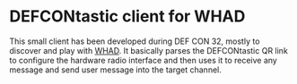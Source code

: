 DEFCONtastic client for WHAD
============================

This small client has been developed during DEF CON 32, mostly to discover and
play with [WHAD](https://whad.io). It basically parses the DEFCONtastic QR link
to configure the hardware radio interface and then uses it to receive any message
and send user message into the target channel.